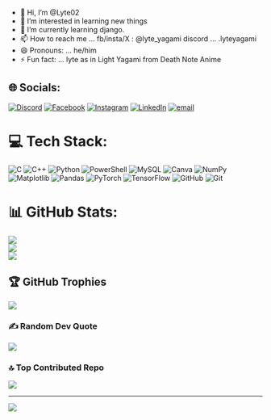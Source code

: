 - 👋 Hi, I’m @Lyte02
- 👀 I’m interested in learning new things
- 🌱 I’m currently learning django.
- 📫 How to reach me ... fb/insta/X : @lyte_yagami
      discord ... .lyteyagami
- 😄 Pronouns: ... he/him
- ⚡ Fun fact: ... lyte as in Light Yagami from Death Note Anime


## 🌐 Socials:
[![Discord](https://img.shields.io/badge/Discord-%237289DA.svg?logo=discord&logoColor=white)](https://discord.gg/.lyteyagami) [![Facebook](https://img.shields.io/badge/Facebook-%231877F2.svg?logo=Facebook&logoColor=white)](https://facebook.com/nirajan.subedi.948) [![Instagram](https://img.shields.io/badge/Instagram-%23E4405F.svg?logo=Instagram&logoColor=white)](https://instagram.com/lyte_yagami01) [![LinkedIn](https://img.shields.io/badge/LinkedIn-%230077B5.svg?logo=linkedin&logoColor=white)](https://linkedin.com/in/nirajan-subedi-141ba4281) [![email](https://img.shields.io/badge/Email-D14836?logo=gmail&logoColor=white)](mailto:subedinirajan15@gmail.com) 

# 💻 Tech Stack:
![C](https://img.shields.io/badge/c-%2300599C.svg?style=plastic&logo=c&logoColor=white) ![C++](https://img.shields.io/badge/c++-%2300599C.svg?style=plastic&logo=c%2B%2B&logoColor=white) ![Python](https://img.shields.io/badge/python-3670A0?style=plastic&logo=python&logoColor=ffdd54) ![PowerShell](https://img.shields.io/badge/PowerShell-%235391FE.svg?style=plastic&logo=powershell&logoColor=white) ![MySQL](https://img.shields.io/badge/mysql-4479A1.svg?style=plastic&logo=mysql&logoColor=white) ![Canva](https://img.shields.io/badge/Canva-%2300C4CC.svg?style=plastic&logo=Canva&logoColor=white) ![NumPy](https://img.shields.io/badge/numpy-%23013243.svg?style=plastic&logo=numpy&logoColor=white) ![Matplotlib](https://img.shields.io/badge/Matplotlib-%23ffffff.svg?style=plastic&logo=Matplotlib&logoColor=black) ![Pandas](https://img.shields.io/badge/pandas-%23150458.svg?style=plastic&logo=pandas&logoColor=white) ![PyTorch](https://img.shields.io/badge/PyTorch-%23EE4C2C.svg?style=plastic&logo=PyTorch&logoColor=white) ![TensorFlow](https://img.shields.io/badge/TensorFlow-%23FF6F00.svg?style=plastic&logo=TensorFlow&logoColor=white) ![GitHub](https://img.shields.io/badge/github-%23121011.svg?style=plastic&logo=github&logoColor=white) ![Git](https://img.shields.io/badge/git-%23F05033.svg?style=plastic&logo=git&logoColor=white)
# 📊 GitHub Stats:
![](https://github-readme-stats.vercel.app/api?username=Lyte02&theme=dark&hide_border=false&include_all_commits=false&count_private=false)<br/>
![](https://nirzak-streak-stats.vercel.app/?user=Lyte02&theme=dark&hide_border=false)<br/>
![](https://github-readme-stats.vercel.app/api/top-langs/?username=Lyte02&theme=dark&hide_border=false&include_all_commits=false&count_private=false&layout=compact)

## 🏆 GitHub Trophies
![](https://github-profile-trophy.vercel.app/?username=Lyte02&theme=dracula&no-frame=false&no-bg=false&margin-w=4)

### ✍️ Random Dev Quote
![](https://quotes-github-readme.vercel.app/api?type=horizontal&theme=merko)

### 🔝 Top Contributed Repo
![](https://github-contributor-stats.vercel.app/api?username=Lyte02&limit=5&theme=merko&combine_all_yearly_contributions=true)

---
[![](https://visitcount.itsvg.in/api?id=Lyte02&icon=0&color=0)](https://visitcount.itsvg.in)

<!-- Proudly created with GPRM ( https://gprm.itsvg.in ) -->


<!---
Lyte02/Lyte02 is a ✨ special ✨ repository because its `README.md` (this file) appears on your GitHub profile.
You can click the Preview link to take a look at your changes.
--->
